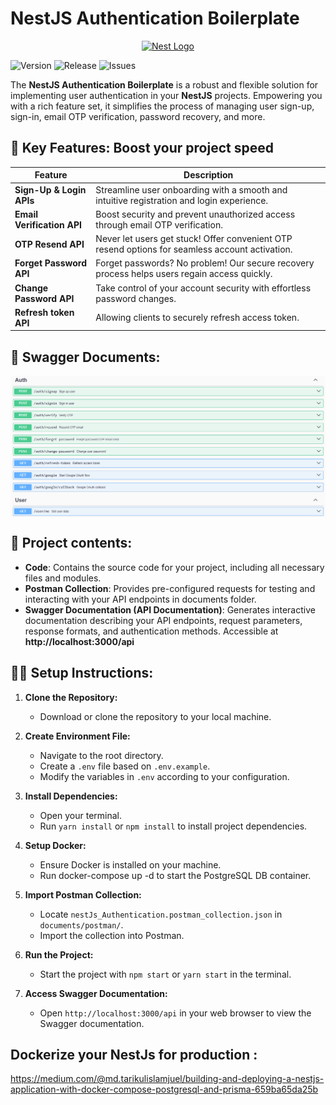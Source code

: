 
# NestJS Authentication Boilerplate

<p align="center">
  <a href="http://nestjs.com/" target="blank"><img src="https://nestjs.com/img/logo-small.svg" width="200" alt="Nest Logo" /></a>
</p>


![Version](https://img.shields.io/github/v/tag/Md-Tarikul-Islam-Juel/nestJS_Authentication?label=version&color=blue)
![Release](https://img.shields.io/github/v/release/Md-Tarikul-Islam-Juel/nestJS_Authentication?label=release&color=blue)
![Issues](https://img.shields.io/github/issues/Md-Tarikul-Islam-Juel/nestJS_Authentication?color=red)




The **NestJS Authentication Boilerplate** is a robust and flexible solution for implementing user authentication in your **NestJS** projects. Empowering you with a rich feature set, it simplifies the process of managing user sign-up, sign-in, email OTP verification, password recovery, and more.



## 🚀 Key Features: Boost your project speed

| Feature                     | Description                                                                                     |
|-----------------------------|-------------------------------------------------------------------------------------------------|
| **Sign-Up & Login APIs**    | Streamline user onboarding with a smooth and intuitive registration and login experience.       |
| **Email Verification API**  | Boost security and prevent unauthorized access through email OTP verification.                  |
| **OTP Resend API**          | Never let users get stuck! Offer convenient OTP resend options for seamless account activation. |
| **Forget Password API**     | Forget passwords? No problem! Our secure recovery process helps users regain access quickly.    |
| **Change Password API**     | Take control of your account security with effortless password changes.                         |
| **Refresh token API**       | Allowing clients to securely refresh access token.                                              |



## 📖 Swagger Documents:

<img src="https://github.com/Md-Tarikul-Islam-Juel/nestJS_Authentication/blob/main/documents/photos/swagger.png" alt="swagger" style="display: block; margin: auto;">

## 📁 Project contents:
- **Code**: Contains the source code for your project, including all necessary files and modules.
- **Postman Collection**: Provides pre-configured requests for testing and interacting with your API endpoints in documents folder.
- **Swagger Documentation (API Documentation)**:
  Generates interactive documentation describing your API endpoints, request parameters, response formats, and authentication methods.
  Accessible at **http://localhost:3000/api**



## 🚴🏿 Setup Instructions:

1. **Clone the Repository:**
   - Download or clone the repository to your local machine.

2. **Create Environment File:**
   - Navigate to the root directory.
   - Create a `.env` file based on `.env.example`.
   - Modify the variables in `.env` according to your configuration.

3. **Install Dependencies:**
   - Open your terminal.
   - Run `yarn install` or `npm install` to install project dependencies.

4. **Setup Docker:**
   - Ensure Docker is installed on your machine.
   - Run docker-compose up -d to start the PostgreSQL DB container.

5. **Import Postman Collection:**
   - Locate `nestJs_Authentication.postman_collection.json` in `documents/postman/`.
   - Import the collection into Postman.

6. **Run the Project:**
   - Start the project with `npm start` or `yarn start` in the terminal.

7. **Access Swagger Documentation:**
   - Open `http://localhost:3000/api` in your web browser to view the Swagger documentation.

## Dockerize your NestJs for production :
https://medium.com/@md.tarikulislamjuel/building-and-deploying-a-nestjs-application-with-docker-compose-postgresql-and-prisma-659ba65da25b